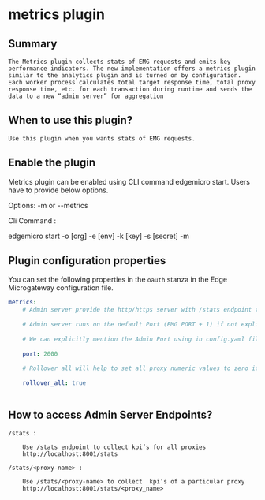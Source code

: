 # metrics plugin
 
## Summary
    The Metrics plugin collects stats of EMG requests and emits key performance indicators. The new implementation offers a metrics plugin similar to the analytics plugin and is turned on by configuration.  Each worker process calculates total target response time, total proxy response time, etc. for each transaction during runtime and sends the data to a new “admin server” for aggregation
 
## When to use this plugin?
    Use this plugin when you wants stats of EMG requests.
 
## Enable the plugin
 
Metrics plugin can be enabled using CLI command edgemicro start. Users have to provide below options.
 
Options: 
-m or --metrics  
 
Cli Command :
 
edgemicro start -o [org] -e [env] -k [key] -s [secret] -m
 
## Plugin configuration properties
 
You can set the following properties in the `oauth` stanza in the Edge Microgateway configuration file.
 
```yaml
metrics: 
    # Admin server provide the http/https server with /stats endpoint to access the EMG stats data.
 
    # Admin server runs on the default Port (EMG PORT + 1) if not explicitly specified.
 
    # We can explicitly mention the Admin Port using in config.yaml file as below
 
    port: 2000
 
    # Rollover all will help to set all proxy numeric values to zero if any one of the numeric values of the proxy # has reached a negative or max numeric value.
 
    rollover_all: true 
 
```
## How to access Admin Server Endpoints?
 
    /stats :
 
        Use /stats endpoint to collect kpi’s for all proxies 
        http://localhost:8001/stats 
 
    /stats/<proxy-name> : 
 
        Use /stats/<proxy-name> to collect  kpi’s of a particular proxy  
        http://localhost:8001/stats/<proxy_name>   